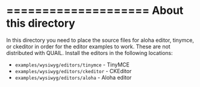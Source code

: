 ====================
About this directory
====================

In this directory you need to place the source files for aloha editor, tinymce, or ckeditor in order for the editor examples to work. These are not distributed with QUAIL. Install the editors in the following locations:

- `examples/wysiwyg/editors/tinymce` - TinyMCE
- `examples/wysiwyg/editors/ckeditor` - CKEditor
- `examples/wysiwyg/editors/aloha` - Aloha editor
